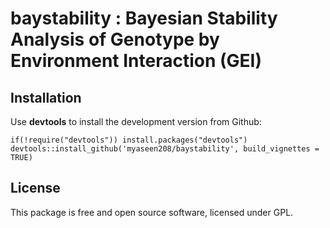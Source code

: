 # baystability : Bayesian Stability Analysis of Genotype by Environment Interaction (GEI) 

## Installation
Use **devtools** to install the development version from Github:

```{r}
if(!require("devtools")) install.packages("devtools")
devtools::install_github('myaseen208/baystability', build_vignettes = TRUE)
```

## License
This package is free and open source software, licensed under GPL.
